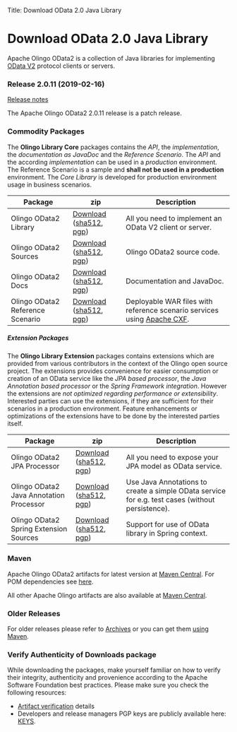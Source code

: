 Title: Download OData 2.0 Java Library

# Download OData 2.0 Java Library

Apache Olingo OData2 is a collection of Java libraries for
implementing [OData V2][1] protocol clients or servers.

### Release 2.0.11 (2019-02-16)

[Release notes][3]

The Apache Olingo OData2 2.0.11 release is a patch release.

### Commodity Packages

The **Olingo Library Core** packages contains the *API*, the *implementation*, the *documentation as JavaDoc* and the *Reference Scenario*.
The *API* and the according *implementation* can be used in a *production* environment.
The Reference Scenario is a sample and **shall not be used in a production** environment.
The *Core Library* is developed for production environment usage in business scenarios.

Package | zip | Description
--------|-----|------
Olingo OData2 Library            | [Download](https://www.apache.org/dyn/closer.lua/olingo/odata2/2.0.11/olingo-odata2-dist-lib-2.0.11-lib.zip) ([sha512](https://www.apache.org/dist/olingo/odata2/2.0.11/olingo-odata2-dist-lib-2.0.11-lib.zip.sha512), [pgp](https://www.apache.org/dist/olingo/odata2/2.0.11/olingo-odata2-dist-lib-2.0.11-lib.zip.asc)) | All you need to implement an OData V2 client or server.
Olingo OData2 Sources            | [Download](https://www.apache.org/dyn/closer.lua/olingo/odata2/2.0.11/olingo-odata2-parent-2.0.11-source-release.zip) ([sha512](https://www.apache.org/dist/olingo/odata2/2.0.11/olingo-odata2-parent-2.0.11-source-release.zip.sha512), [pgp](https://www.apache.org/dist/olingo/odata2/2.0.11/olingo-odata2-parent-2.0.11-source-release.zip.asc)) | Olingo OData2 source code.
Olingo OData2 Docs               | [Download](https://www.apache.org/dyn/closer.lua/olingo/odata2/2.0.11/olingo-odata2-dist-javadoc-2.0.11-javadoc.zip) ([sha512](https://www.apache.org/dist/olingo/odata2/2.0.11/olingo-odata2-dist-javadoc-2.0.11-javadoc.zip.sha512), [pgp](https://www.apache.org/dist/olingo/odata2/2.0.11/olingo-odata2-dist-javadoc-2.0.11-javadoc.zip.asc)) | Documentation and JavaDoc.
Olingo OData2 Reference Scenario | [Download](https://www.apache.org/dyn/closer.lua/olingo/odata2/2.0.11/olingo-odata2-dist-ref-2.0.11-ref.zip) ([sha512](https://www.apache.org/dist/olingo/odata2/2.0.11/olingo-odata2-dist-ref-2.0.11-ref.zip.sha512), [pgp](https://www.apache.org/dist/olingo/odata2/2.0.11/olingo-odata2-dist-ref-2.0.11-ref.zip.asc)) | Deployable WAR files with reference scenario services using <a href="https://cxf.apache.org">Apache CXF</a>.

##### Extension Packages

The **Olingo Library Extension** packages contains extensions which are provided from various contributors in the context of the Olingo open source project.
The extensions provides convenience for easier consumption or creation of an OData service like the *JPA based processor*, the *Java Annotation based processor* or the *Spring Framework integration*.
However the extensions are *not optimized regarding performance or extensibility*.
Interested parties can use the extensions, if they are sufficient for their scenarios in a production environment.
Feature enhancements or optimizations of the extensions have to be done by the interested parties itself.

Package | zip | Description
--------|-----|------
Olingo OData2 JPA Processor      | [Download](https://www.apache.org/dyn/closer.lua/olingo/odata2/2.0.11/olingo-odata2-dist-jpa-2.0.11-jpa.zip) ([sha512](https://www.apache.org/dist/olingo/odata2/2.0.11/olingo-odata2-dist-jpa-2.0.11-jpa.zip.sha512), [pgp](https://www.apache.org/dist/olingo/odata2/2.0.11/olingo-odata2-dist-jpa-2.0.11-jpa.zip.asc)) | All you need to expose your JPA model as OData service.
Olingo OData2 Java Annotation Processor      | [Download](https://www.apache.org/dyn/closer.lua/olingo/odata2/2.0.11/olingo-odata2-dist-janos-2.0.11-janos.zip) ([sha512](https://www.apache.org/dist/olingo/odata2/2.0.11/olingo-odata2-dist-janos-2.0.11-janos.zip.sha512), [pgp](https://www.apache.org/dist/olingo/odata2/2.0.11/olingo-odata2-dist-janos-2.0.11-janos.zip.asc)) | Use Java Annotations to create a simple OData service for e.g. test cases (without persistence).
Olingo OData2 Spring Extension Sources      | [Download](https://www.apache.org/dyn/closer.lua/olingo/odata2/2.0.11/olingo-odata2-spring-2.0.11-source-release.zip) ([sha512](https://www.apache.org/dist/olingo/odata2/2.0.11/olingo-odata2-spring-2.0.11-source-release.zip.sha512), [pgp](https://www.apache.org/dist/olingo/odata2/2.0.11/olingo-odata2-spring-2.0.11-source-release.zip.asc)) | Support for use of OData library in Spring context.

### Maven

Apache Olingo OData2 artifacts for latest version at [Maven Central](https://search.maven.org/#search%7Cga%7C1%7Cg%3A%22org.apache.olingo%22%20AND%20v%3A%222.0.11%22).
For POM dependencies see [here](/doc/odata2/maven.html).

All other Apache Olingo artifacts are also available at [Maven Central](https://search.maven.org/#search|ga|1|org.apache.olingo).

### Older Releases

For older releases please refer to [Archives][4]
or you can get them [using Maven](/doc/odata2/maven.html).

### Verify Authenticity of Downloads package

While downloading the packages, make yourself familiar
on how to verify their integrity, authenticity and provenience
according to the Apache Software Foundation best practices.
Please make sure you check the following resources:

  - [Artifact verification](/verification.html) details
  - Developers and release managers PGP keys are publicly available here: [KEYS](https://downloads.apache.org/olingo/KEYS).


  [1]: https://odata.org
  [3]: https://issues.apache.org/jira/secure/ReleaseNote.jspa?projectId=12314520&version=12342435
  [4]: https://archive.apache.org/dist/olingo/
